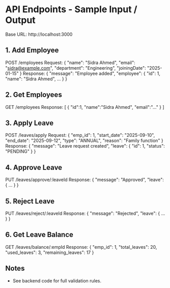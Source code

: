 # API Endpoints - Sample Input / Output

Base URL: http://localhost:3000

## 1. Add Employee
POST /employees
Request:
{
  "name": "Sidra Ahmed",
  "email": "sidra@example.com",
  "department": "Engineering",
  "joiningDate": "2025-01-15"
}
Response:
{
  "message": "Employee added",
  "employee": { "id": 1, "name": "Sidra Ahmed", ... }
}

## 2. Get Employees
GET /employees
Response:
[ { "id":1, "name":"Sidra Ahmed", "email":"..." } ]

## 3. Apply Leave
POST /leaves/apply
Request:
{
  "emp_id": 1,
  "start_date": "2025-09-10",
  "end_date": "2025-09-12",
  "type": "ANNUAL",
  "reason": "Family function"
}
Response:
{ "message": "Leave request created", "leave": { "id": 1, "status": "PENDING" } }

## 4. Approve Leave
PUT /leaves/approve/:leaveId
Response:
{ "message": "Approved", "leave": { ... } }

## 5. Reject Leave
PUT /leaves/reject/:leaveId
Response:
{ "message": "Rejected", "leave": { ... } }

## 6. Get Leave Balance
GET /leaves/balance/:empId
Response:
{ "emp_id": 1, "total_leaves": 20, "used_leaves": 3, "remaining_leaves": 17 }

## Notes
- See backend code for full validation rules.
